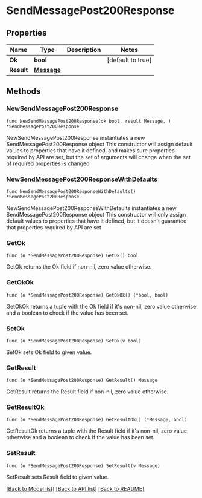 # SendMessagePost200Response

## Properties

Name | Type | Description | Notes
------------ | ------------- | ------------- | -------------
**Ok** | **bool** |  | [default to true]
**Result** | [**Message**](Message.md) |  | 

## Methods

### NewSendMessagePost200Response

`func NewSendMessagePost200Response(ok bool, result Message, ) *SendMessagePost200Response`

NewSendMessagePost200Response instantiates a new SendMessagePost200Response object
This constructor will assign default values to properties that have it defined,
and makes sure properties required by API are set, but the set of arguments
will change when the set of required properties is changed

### NewSendMessagePost200ResponseWithDefaults

`func NewSendMessagePost200ResponseWithDefaults() *SendMessagePost200Response`

NewSendMessagePost200ResponseWithDefaults instantiates a new SendMessagePost200Response object
This constructor will only assign default values to properties that have it defined,
but it doesn't guarantee that properties required by API are set

### GetOk

`func (o *SendMessagePost200Response) GetOk() bool`

GetOk returns the Ok field if non-nil, zero value otherwise.

### GetOkOk

`func (o *SendMessagePost200Response) GetOkOk() (*bool, bool)`

GetOkOk returns a tuple with the Ok field if it's non-nil, zero value otherwise
and a boolean to check if the value has been set.

### SetOk

`func (o *SendMessagePost200Response) SetOk(v bool)`

SetOk sets Ok field to given value.


### GetResult

`func (o *SendMessagePost200Response) GetResult() Message`

GetResult returns the Result field if non-nil, zero value otherwise.

### GetResultOk

`func (o *SendMessagePost200Response) GetResultOk() (*Message, bool)`

GetResultOk returns a tuple with the Result field if it's non-nil, zero value otherwise
and a boolean to check if the value has been set.

### SetResult

`func (o *SendMessagePost200Response) SetResult(v Message)`

SetResult sets Result field to given value.



[[Back to Model list]](../README.md#documentation-for-models) [[Back to API list]](../README.md#documentation-for-api-endpoints) [[Back to README]](../README.md)


